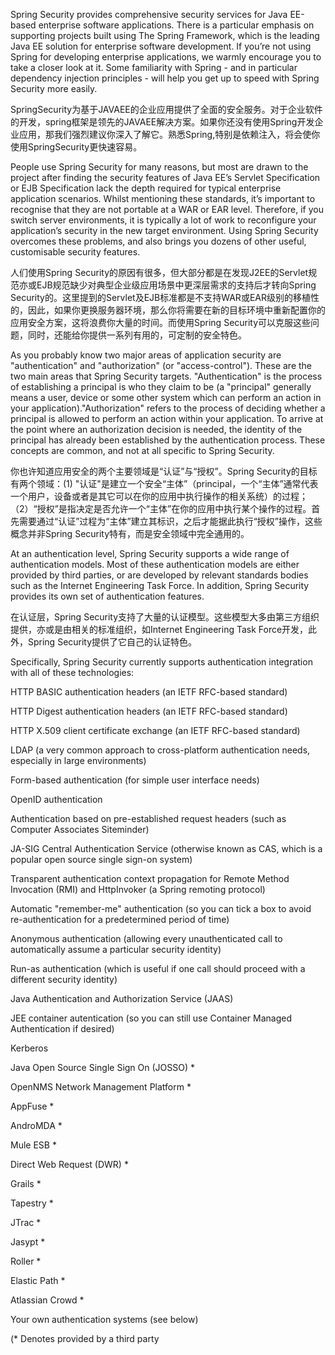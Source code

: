 Spring Security provides comprehensive security services for Java EE-based enterprise software applications. There is a particular emphasis on supporting projects built using The Spring Framework, which is the leading Java EE solution for enterprise software development. If you’re not using Spring for developing enterprise applications, we warmly encourage you to take a closer look at it. Some familiarity with Spring - and in particular dependency injection principles - will help you get up to speed with Spring Security more easily.

SpringSecurity为基于JAVAEE的企业应用提供了全面的安全服务。对于企业软件的开发，spring框架是领先的JAVAEE解决方案。如果你还没有使用Spring开发企业应用，那我们强烈建议你深入了解它。熟悉Spring,特别是依赖注入，将会使你使用SpringSecurity更快速容易。

People use Spring Security for many reasons, but most are drawn to the project after finding the security features of Java EE’s Servlet Specification or EJB Specification lack the depth required for typical enterprise application scenarios. Whilst mentioning these standards, it’s important to recognise that they are not portable at a WAR or EAR level. Therefore, if you switch server environments, it is typically a lot of work to reconfigure your application’s security in the new target environment. Using Spring Security overcomes these problems, and also brings you dozens of other useful, customisable security features.

人们使用Spring Security的原因有很多，但大部分都是在发现J2EE的Servlet规范亦或EJB规范缺少对典型企业级应用场景中更深层需求的支持后才转向Spring Security的。这里提到的Servlet及EJB标准都是不支持WAR或EAR级别的移植性的，因此，如果你更换服务器环境，那么你将需要在新的目标环境中重新配置你的应用安全方案，这将浪费你大量的时间。而使用Spring Security可以克服这些问题，同时，还能给你提供一系列有用的，可定制的安全特色。

As you probably know two major areas of application security are "authentication" and "authorization" (or "access-control"). These are the two main areas that Spring Security targets. "Authentication" is the process of establishing a principal is who they claim to be (a "principal" generally means a user, device or some other system which can perform an action in your application)."Authorization" refers to the process of deciding whether a principal is allowed to perform an action within your application. To arrive at the point where an authorization decision is needed, the identity of the principal has already been established by the authentication process. These concepts are common, and not at all specific to Spring Security.

你也许知道应用安全的两个主要领域是“认证”与“授权”。Spring Security的目标有两个领域：(1) "认证"是建立一个安全“主体”（principal，一个“主体”通常代表一个用户，设备或者是其它可以在你的应用中执行操作的相关系统）的过程；（2）“授权”是指决定是否允许一个“主体”在你的应用中执行某个操作的过程。首先需要通过“认证”过程为“主体”建立其标识，之后才能据此执行“授权”操作，这些概念并非Spring Security特有，而是安全领域中完全通用的。

At an authentication level, Spring Security supports a wide range of authentication models. Most of these authentication models are either provided by third parties, or are developed by relevant standards bodies such as the Internet Engineering Task Force. In addition, Spring Security provides its own set of authentication features. 

在认证层，Spring Security支持了大量的认证模型。这些模型大多由第三方组织提供，亦或是由相关的标准组织，如Internet Engineering Task Force开发，此外，Spring Security提供了它自己的认证特色。

Specifically, Spring Security currently supports authentication integration with all of these technologies:

HTTP BASIC authentication headers (an IETF RFC-based standard)

HTTP Digest authentication headers (an IETF RFC-based standard)

HTTP X.509 client certificate exchange (an IETF RFC-based standard)

LDAP (a very common approach to cross-platform authentication needs, especially in large environments)

Form-based authentication (for simple user interface needs)

OpenID authentication

Authentication based on pre-established request headers (such as Computer Associates Siteminder)

JA-SIG Central Authentication Service (otherwise known as CAS, which is a popular open source single sign-on system)

Transparent authentication context propagation for Remote Method Invocation (RMI) and HttpInvoker (a Spring remoting protocol)

Automatic "remember-me" authentication (so you can tick a box to avoid re-authentication for a predetermined period of time)

Anonymous authentication (allowing every unauthenticated call to automatically assume a particular security identity)

Run-as authentication (which is useful if one call should proceed with a different security identity)

Java Authentication and Authorization Service (JAAS)

JEE container autentication (so you can still use Container Managed Authentication if desired)

Kerberos

Java Open Source Single Sign On (JOSSO) *

OpenNMS Network Management Platform *

AppFuse *

AndroMDA *

Mule ESB *

Direct Web Request (DWR) *

Grails *

Tapestry *

JTrac *

Jasypt *

Roller *

Elastic Path *

Atlassian Crowd *

Your own authentication systems (see below)

(* Denotes provided by a third party






